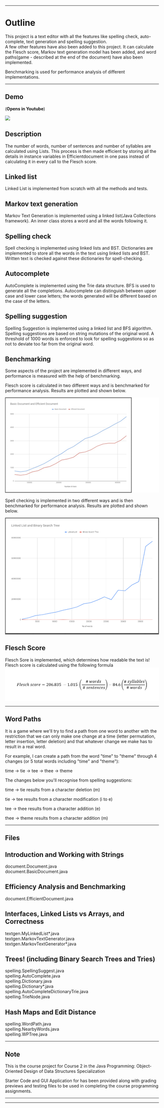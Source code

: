 
  
  
  
  
-------------------------------------------------------------------------

Outline
=========
This project is a text editor with all the features like spelling check, auto-complete, text generation and spelling suggestion.  
A few other features have also been added to this project. It can calculate the Flesch score, Markov text generation model has been added, and word paths(game - described at the end of the document) have also been implemented.


Benchmarking is used for performance analysis of different implementations.

-------------------------------------------------------------------------

Demo
------
(**Opens in Youtube**)


[![](https://img.youtube.com/vi/PNaJ1orIN5o/hqdefault.jpg)](https://youtu.be/PNaJ1orIN5o)


Description
------------

The number of words, number of sentences and number of syllables are calculated using Lists. This process is then made efficient by storing all the details in instance variables in Efficientdocument in one pass instead of calculating it in every call to the Flesch score.  

Linked list
------------
Linked List is implemented from scratch with all the methods and tests.

Markov text generation
-----------------------
Markov Text Generation is implemented using a linked list(Java Collections framework). An inner class stores a word and all the words following it. 

Spelling check 
----------------
Spell checking is implemented using linked lists and BST. Dictionaries are implemented to store all the words in the text using linked lists and BST. Written text is checked against these dictionaries for spell-checking.

Autocomplete 
---------------
AutoComplete is implemented using the Trie data structure. BFS is used to generate all the completions. Autocomplete can distinguish between upper case and lower case letters; the words generated will be different based on the case of the letters.


Spelling suggestion 
---------------------
Spelling Suggestion is implemented using a linked list and BFS algorithm. Spelling suggestions are based on string mutations of the original word. A threshold of 1000 words is enforced to look for spelling suggestions so as not to deviate too far from the original word.

Benchmarking
-------------
Some aspects of the project are implemented in different ways, and performance is measured with the help of benchmarking.  

Flesch score is calculated in two different ways and is benchmarked for performance analysis. Results are plotted and shown below.    

![](https://github.com/HamadKhushik/UCSD-Text-Editor/blob/master/MOOCTextEditor/images/Basic%20Document%20vs%20Efficient%20Document.jpg)  


Spell checking is implemented in two different ways and is then benchmarked for performance analysis. Results are plotted and shown below.  

![Linked list vs BST](https://github.com/HamadKhushik/UCSD-Text-Editor/blob/master/MOOCTextEditor/images/Performane%20Linked%20list%20vs%20BST.PNG)

Flesch Score 
-------------
Flesch Sore is implemented, which determines how readable the text is! Flesch score is calculated using the following formula  
![Flesch Score](https://github.com/HamadKhushik/UCSD-Text-Editor/blob/master/MOOCTextEditor/images/FleschScore2.png)

---------------------------------------------------------------------------

Word Paths 
-------------
It is a game where we'll try to find a path from one word to another with the restriction that we can only make one change at a time (letter permutation, letter insertion, letter deletion) and that whatever change we make has to result in a real word.

  For example, I can create a path from the word "time" to "theme" through 4 changes (or 5 total words including "time" and "theme"):

time -> tie -> tee -> thee -> theme

The changes below you'll recognise from spelling suggestions:

time -> tie         results from a character deletion (m)

tie -> tee           results from a character modification (i to e)

tee -> thee        results from a character addition (e)

thee -> theme   results from a character addition (m)

--------------------------------------------------------------------------------------

Files
--------

Introduction and Working with Strings
---------------------------------------
document.Document.java  
document.BasicDocument.java  

Efficiency Analysis and Benchmarking
--------------------------------------
document.EfficientDocument.java  

Interfaces, Linked Lists vs Arrays, and Correctness
--------------------------------------------------------
textgen.MyLinkedList*.java  
textgen.MarkovTextGenerator.java  
textgen.MarkovTextGenerator*.java  

Trees! (including Binary Search Trees and Tries)
-----------------------------------------------------
spelling.SpellingSuggest.java  
spelling.AutoComplete.java  
spelling.Dictionary.java  
spelling.Dictionary*.java  
spelling.AutoCompleteDictionaryTrie.java  
spelling.TrieNode.java  

Hash Maps and Edit Distance
-----------------------------------------
spelling.WordPath.java  
spelling.NearbyWords.java  
spelling.WPTree.java  

----------------------------------------------------------------- 

Note
-------

This is the course project for Course 2 in the
Java Programming: Object-Oriented Design of 
Data Structures Specialization

Starter Code and GUI Application for has been provided along with grading previews and 
testing files to be used in completing the course programming 
assignments. 

-------------------------------------------------------------------------
-------------------------------
